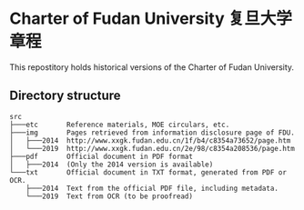 # Charter of Fudan University 复旦大学章程

This repostitory holds historical versions of the Charter of Fudan University.

## Directory structure

    src
    ├───etc       Reference materials, MOE circulars, etc.
    ├───img       Pages retrieved from information disclosure page of FDU.
    │   ├───2014  http://www.xxgk.fudan.edu.cn/1f/b4/c8354a73652/page.htm
    │   └───2019  http://www.xxgk.fudan.edu.cn/2e/98/c8354a208536/page.htm
    ├───pdf       Official document in PDF format
    │   ├───2014  (Only the 2014 version is available)
    └───txt       Official document in TXT format, generated from PDF or OCR.
        ├───2014  Text from the official PDF file, including metadata.
        └───2019  Text from OCR (to be proofread)

